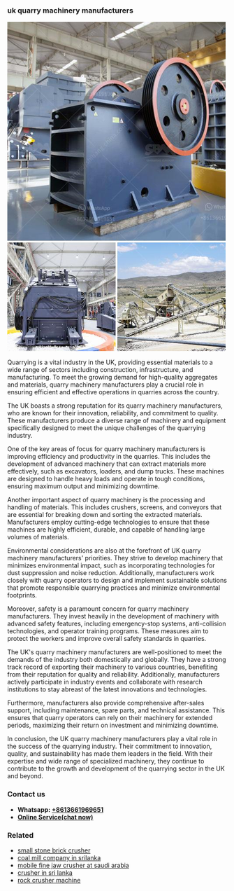 <h3>uk quarry machinery manufacturers</h3><img src='1708498471.jpg' alt=''><p>Quarrying is a vital industry in the UK, providing essential materials to a wide range of sectors including construction, infrastructure, and manufacturing. To meet the growing demand for high-quality aggregates and materials, quarry machinery manufacturers play a crucial role in ensuring efficient and effective operations in quarries across the country.</p><p>The UK boasts a strong reputation for its quarry machinery manufacturers, who are known for their innovation, reliability, and commitment to quality. These manufacturers produce a diverse range of machinery and equipment specifically designed to meet the unique challenges of the quarrying industry.</p><p>One of the key areas of focus for quarry machinery manufacturers is improving efficiency and productivity in the quarries. This includes the development of advanced machinery that can extract materials more effectively, such as excavators, loaders, and dump trucks. These machines are designed to handle heavy loads and operate in tough conditions, ensuring maximum output and minimizing downtime.</p><p>Another important aspect of quarry machinery is the processing and handling of materials. This includes crushers, screens, and conveyors that are essential for breaking down and sorting the extracted materials. Manufacturers employ cutting-edge technologies to ensure that these machines are highly efficient, durable, and capable of handling large volumes of materials.</p><p>Environmental considerations are also at the forefront of UK quarry machinery manufacturers' priorities. They strive to develop machinery that minimizes environmental impact, such as incorporating technologies for dust suppression and noise reduction. Additionally, manufacturers work closely with quarry operators to design and implement sustainable solutions that promote responsible quarrying practices and minimize environmental footprints.</p><p>Moreover, safety is a paramount concern for quarry machinery manufacturers. They invest heavily in the development of machinery with advanced safety features, including emergency-stop systems, anti-collision technologies, and operator training programs. These measures aim to protect the workers and improve overall safety standards in quarries.</p><p>The UK's quarry machinery manufacturers are well-positioned to meet the demands of the industry both domestically and globally. They have a strong track record of exporting their machinery to various countries, benefiting from their reputation for quality and reliability. Additionally, manufacturers actively participate in industry events and collaborate with research institutions to stay abreast of the latest innovations and technologies.</p><p>Furthermore, manufacturers also provide comprehensive after-sales support, including maintenance, spare parts, and technical assistance. This ensures that quarry operators can rely on their machinery for extended periods, maximizing their return on investment and minimizing downtime.</p><p>In conclusion, the UK quarry machinery manufacturers play a vital role in the success of the quarrying industry. Their commitment to innovation, quality, and sustainability has made them leaders in the field. With their expertise and wide range of specialized machinery, they continue to contribute to the growth and development of the quarrying sector in the UK and beyond.</p><h3>Contact us</h3><ul><li><strong>Whatsapp:&nbsp;<a href="https://wa.me/8613661969651">+8613661969651</a></strong></li><li><a href="https://swt.shibang-china.com/?git&amp;zhl&amp;uk quarry machinery manufacturers"><strong>Online Service(chat now)</strong></a></li></ul><h3>Related</h3><ul><li><a href='small stone brick crusher.md'>small stone brick crusher</a></li><li><a href='coal mill company in srilanka.md'>coal mill company in srilanka</a></li><li><a href='mobile fine jaw crusher at saudi arabia.md'>mobile fine jaw crusher at saudi arabia</a></li><li><a href='crusher in sri lanka.md'>crusher in sri lanka</a></li><li><a href='rock crusher machine.md'>rock crusher machine</a></li></ul>